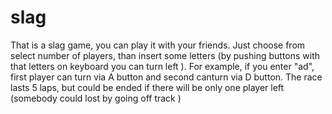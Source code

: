 # slag
That is a slag game, you can play it with your friends. Just choose from select number of players, than insert some letters (by pushing buttons with that letters on keyboard you can turn left ). For example, if you enter "ad", first player can turn via A button and second canturn via D button. The race lasts 5 laps, but could be ended if there will be only one player left (somebody could lost by going off track )
